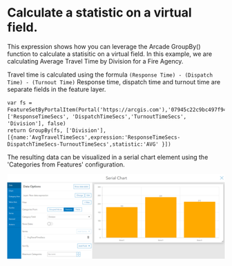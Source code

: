# Calculate a statistic on a virtual field. 

This expression shows how you can leverage the Arcade GroupBy() function to calculate a statisitic on a virtual field. In this example, we are calculating Average Travel Time by Division for a Fire Agency. 

Travel time is calculated using the formula ```(Response Time) - (Dispatch Time) - (Turnout Time)```
Response time, dispatch time and turnout time are separate fields in the feature layer. 

```
var fs = FeatureSetByPortalItem(Portal('https://arcgis.com'),'07945c22c9bc497f9489f97e6203de3c',0,['ResponseTimeSecs', 'DispatchTimeSecs','TurnoutTimeSecs', 'Division'], false)
return GroupBy(fs, ['Division'], [{name:'AvgTravelTimeSecs',expression:'ResponseTimeSecs-DispatchTimeSecs-TurnoutTimeSecs',statistic:'AVG' }])
```

The resulting data can be visualized in a serial chart element using the 'Categories from Features' configuration. 

![](/dashboard_data/images/GroupBySQLExpressionAverage(SerialChart).png)
